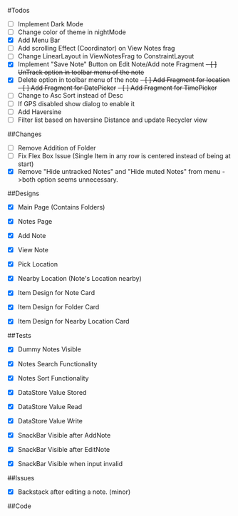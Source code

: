 #Todos

- [ ] Implement Dark Mode
- [ ] Change color of theme in nightMode
- [X] Add Menu Bar
- [ ] Add scrolling Effect (Coordinator) on View Notes frag 
- [ ] Change LinearLayout in ViewNotesFrag to ConstraintLayout
- [X] Implement "Save Note" Button on Edit Note/Add note Fragment
~~- [ ] UnTrack option in toolbar menu of the note~~
- [X] Delete option in toolbar menu of the note
~~- [ ] Add Fragment for location~~
~~- [ ] Add Fragment for DatePicker~~
~~- [ ] Add Fragment for TimePicker~~
- [ ] Change to Asc Sort instead of Desc
- [ ] If GPS disabled show dialog to enable it
- [ ] Add Haversine
- [ ] Filter list based on haversine Distance and update Recycler view

##Changes
- [ ] Remove Addition of Folder 
- [ ] Fix Flex Box Issue (Single Item in any row is centered instead of being at start)
- [X] Remove "Hide untracked Notes" and "Hide muted Notes" from menu ->both option seems unnecessary.

##Designs
- [X] Main Page (Contains Folders) 
- [X] Notes Page
- [X] Add Note
- [X] View Note
- [X] Pick Location
- [X] Nearby Location (Note's Location nearby)
- [X] Item Design for Note Card
- [X] Item Design for Folder Card
- [X] Item Design for Nearby Location Card


##Tests
- [X] Dummy Notes Visible
- [X] Notes Search Functionality 
- [X] Notes Sort Functionality 
- [X] DataStore Value Stored
- [X] DataStore Value Read
- [X] DataStore Value Write
- [X] SnackBar Visible after AddNote
- [X] SnackBar Visible after EditNote
- [X] SnackBar Visible when input invalid 


##Issues
- [X] Backstack after editing a note. (minor)

##Code